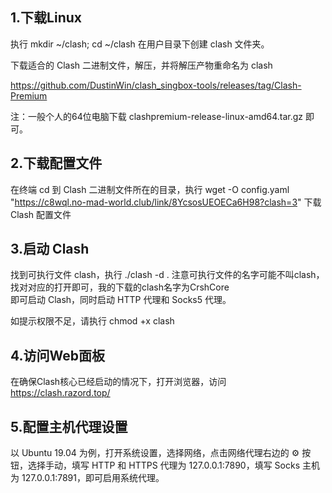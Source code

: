 ## 1.下载Linux
执行 mkdir ~/clash; cd ~/clash 在用户目录下创建 clash 文件夹。

下载适合的 Clash 二进制文件，解压，并将解压产物重命名为 clash

https://github.com/DustinWin/clash_singbox-tools/releases/tag/Clash-Premium

注：一般个人的64位电脑下载 clashpremium-release-linux-amd64.tar.gz 即可。

## 2.下载配置文件
在终端 cd 到 Clash 二进制文件所在的目录，执行 wget -O config.yaml "https://c8wql.no-mad-world.club/link/8YcsosUEOECa6H98?clash=3" 下载 Clash 配置文件

## 3.启动 Clash
找到可执行文件 clash，执行 ./clash -d .
注意可执行文件的名字可能不叫clash，找对对应的打开即可，我的下载的clash名字为CrshCore  
即可启动 Clash，同时启动 HTTP 代理和 Socks5 代理。

如提示权限不足，请执行 chmod +x clash

## 4.访问Web面板
在确保Clash核心已经启动的情况下，打开浏览器，访问 https://clash.razord.top/

## 5.配置主机代理设置
以 Ubuntu 19.04 为例，打开系统设置，选择网络，点击网络代理右边的 ⚙ 按钮，选择手动，填写 HTTP 和 HTTPS 代理为 127.0.0.1:7890，填写 Socks 主机为 127.0.0.1:7891，即可启用系统代理。